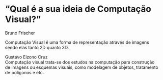 <h1>“Qual é a sua ideia de Computação Visual?”</h1>

<p>Bruno Frischer</p>
<p>Computação Visual é uma forma de representação através de imagens sendo elas tanto 2D quanto 3D.</p>

<p>Gustavo Eizono Cruz
<br>
Computação visual trata-se dos estudos na computação para construção de imagens ou esquemas visuais, como modelagem de objetos, tratamento de polígonos e etc.</p>
